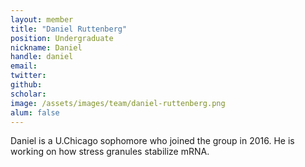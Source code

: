 ```yaml
---
layout: member
title: "Daniel Ruttenberg"
position: Undergraduate
nickname: Daniel
handle: daniel
email: 
twitter: 
github: 
scholar: 
image: /assets/images/team/daniel-ruttenberg.png
alum: false
---
```

Daniel is a U.Chicago sophomore who joined the group in 2016. He is working on how stress granules stabilize mRNA.
